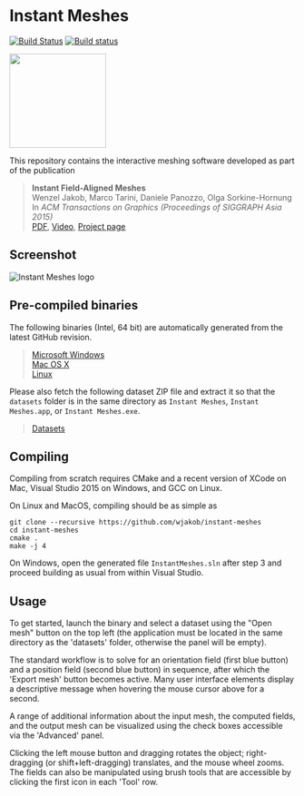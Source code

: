 # Instant Meshes
[![Build Status](https://travis-ci.org/wjakob/instant-meshes.svg?branch=master)](https://travis-ci.org/wjakob/instant-meshes)
[![Build status](https://ci.appveyor.com/api/projects/status/dm4kqxhin5uxiey0/branch/master?svg=true)](https://ci.appveyor.com/project/wjakob/instant-meshes/branch/master)

<img width="170" height="166" src="https://github.com/wjakob/instant-meshes/raw/master/resources/icon.png">

This repository contains the interactive meshing software developed as part of the publication

> **Instant Field-Aligned Meshes**<br/>
> Wenzel Jakob, Marco Tarini, Daniele Panozzo, Olga Sorkine-Hornung<br/>
> In *ACM Transactions on Graphics (Proceedings of SIGGRAPH Asia 2015)*<br/>
> [PDF](http://igl.ethz.ch/projects/instant-meshes/instant-meshes-SA-2015-jakob-et-al.pdf),
> [Video](https://www.youtube.com/watch?v=U6wtw6W4x3I),
> [Project page](http://igl.ethz.ch/projects/instant-meshes/)

## Screenshot

![Instant Meshes logo](https://github.com/wjakob/instant-meshes/raw/master/resources/screenshot.jpg)

## Pre-compiled binaries

The following binaries (Intel, 64 bit) are automatically generated from the latest GitHub revision.

> [Microsoft Windows](https://s3.eu-central-1.amazonaws.com/instant-meshes/Release/instant-meshes-windows.zip)<br/>
> [Mac OS X](https://s3.eu-central-1.amazonaws.com/instant-meshes/instant-meshes-macos.zip)<br/>
> [Linux](https://s3.eu-central-1.amazonaws.com/instant-meshes/instant-meshes-linux.zip)

Please also fetch the following dataset ZIP file and extract it so that the
``datasets`` folder is in the same directory as ``Instant Meshes``, ``Instant Meshes.app``,
or ``Instant Meshes.exe``.

> [Datasets](https://s3.eu-central-1.amazonaws.com/instant-meshes/instant-meshes-datasets.zip)

## Compiling

Compiling from scratch requires CMake and a recent version of XCode on Mac, Visual Studio 2015
on Windows, and GCC on Linux.

On Linux and MacOS, compiling should be as simple as

    git clone --recursive https://github.com/wjakob/instant-meshes
    cd instant-meshes
    cmake .
    make -j 4

On Windows, open the generated file ``InstantMeshes.sln`` after step 3 and proceed building as usual from within Visual Studio.


## Usage

To get started, launch the binary and select a dataset using the "Open mesh" button on the top left (the application must be located in the same directory as the 'datasets' folder, otherwise the panel will be empty).

The standard workflow is to solve for an orientation field (first blue button) and a position field (second blue button) in sequence, after which the 'Export mesh' button becomes active. Many user interface elements display a descriptive message when hovering the mouse cursor above for a second.

A range of additional information about the input mesh, the computed fields,
and the output mesh can be visualized using the check boxes accessible via the
'Advanced' panel.

Clicking the left mouse button and dragging rotates the object; right-dragging
(or shift+left-dragging) translates, and the mouse wheel zooms. The fields can also be manipulated using brush tools that are accessible by clicking the first icon in each 'Tool' row.
